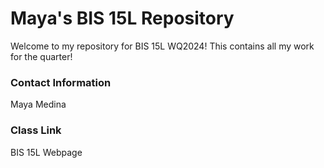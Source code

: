 # Maya's BIS 15L Repository
Welcome to my repository for BIS 15L WQ2024! This contains all my work for the quarter!
### Contact Information    
Maya Medina

### Class Link
BIS 15L Webpage
